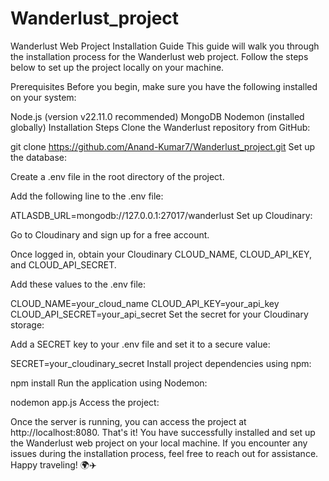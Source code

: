 ﻿# Wanderlust_project
Wanderlust Web Project Installation Guide
This guide will walk you through the installation process for the Wanderlust web project. Follow the steps below to set up the project locally on your machine.

Prerequisites
Before you begin, make sure you have the following installed on your system:

Node.js (version v22.11.0 recommended)
MongoDB
Nodemon (installed globally)
Installation Steps
Clone the Wanderlust repository from GitHub:

git clone https://github.com/Anand-Kumar7/Wanderlust_project.git
Set up the database:

Create a .env file in the root directory of the project.

Add the following line to the .env file:

ATLASDB_URL=mongodb://127.0.0.1:27017/wanderlust
Set up Cloudinary:

Go to Cloudinary and sign up for a free account.

Once logged in, obtain your Cloudinary CLOUD_NAME, CLOUD_API_KEY, and CLOUD_API_SECRET.

Add these values to the .env file:

CLOUD_NAME=your_cloud_name
CLOUD_API_KEY=your_api_key
CLOUD_API_SECRET=your_api_secret
Set the secret for your Cloudinary storage:

Add a SECRET key to your .env file and set it to a secure value:

SECRET=your_cloudinary_secret
Install project dependencies using npm:

npm install
Run the application using Nodemon:

nodemon app.js
Access the project:

Once the server is running, you can access the project at http://localhost:8080.
That's it! You have successfully installed and set up the Wanderlust web project on your local machine. If you encounter any issues during the installation process, feel free to reach out for assistance. Happy traveling! 🌍✈️
